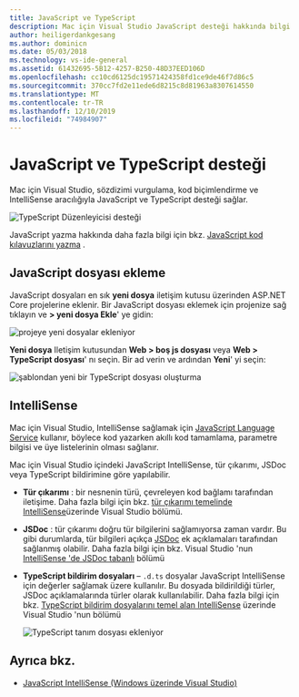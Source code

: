 ```yaml
---
title: JavaScript ve TypeScript
description: Mac için Visual Studio JavaScript desteği hakkında bilgi
author: heiligerdankgesang
ms.author: dominicn
ms.date: 05/03/2018
ms.technology: vs-ide-general
ms.assetid: 61432695-5B12-4257-B250-48D37EED106D
ms.openlocfilehash: cc10cd6125dc19571424358fd1ce9de46f7d86c5
ms.sourcegitcommit: 370cc7fd2e11ede6d8215c8d81963a8307614550
ms.translationtype: MT
ms.contentlocale: tr-TR
ms.lasthandoff: 12/10/2019
ms.locfileid: "74984907"
---
```

# <a name="javascript-and-typescript-support"></a>JavaScript ve TypeScript desteği

Mac için Visual Studio, sözdizimi vurgulama, kod biçimlendirme ve IntelliSense aracılığıyla JavaScript ve TypeScript desteği sağlar.

![TypeScript Düzenleyicisi desteği](https://msdnshared.blob.core.windows.net/media/2018/03/TypeScript-editor.gif)

JavaScript yazma hakkında daha fazla bilgi için bkz. [JavaScript kod kılavuzlarını yazma](/scripting/javascript/writing-javascript-code) .

## <a name="adding-a-javascript-file"></a>JavaScript dosyası ekleme

JavaScript dosyaları en sık **yeni dosya** iletişim kutusu üzerinden ASP.NET Core projelerine eklenir. Bir JavaScript dosyası eklemek için projenize sağ tıklayın ve **> yeni dosya Ekle**' ye gidin:

![projeye yeni dosyalar ekleniyor](media/javascript-image1.png)

**Yeni dosya** Iletişim kutusundan **Web > boş js dosyası** veya **Web > TypeScript dosyası**' nı seçin. Bir ad verin ve ardından **Yeni**' yi seçin:

![şablondan yeni bir TypeScript dosyası oluşturma](media/javascript-image2.png)

## <a name="intellisense"></a>IntelliSense

Mac için Visual Studio, IntelliSense sağlamak için [JavaScript Language Service](/visualstudio/ide/javascript-intellisense) kullanır, böylece kod yazarken akıllı kod tamamlama, parametre bilgisi ve üye listelerinin olması sağlanır.

Mac için Visual Studio içindeki JavaScript IntelliSense, tür çıkarımı, JSDoc veya TypeScript bildirimine göre yapılabilir.

- **Tür çıkarımı** : bir nesnenin türü, çevreleyen kod bağlamı tarafından iletişime. Daha fazla bilgi için bkz. [tür çıkarımı temelinde IntelliSense](/visualstudio/ide/javascript-intellisense#intellisense-based-on-type-inference)üzerinde Visual Studio bölümü.
- **JSDoc** : tür çıkarımı doğru tür bilgilerini sağlamıyorsa zaman vardır. Bu gibi durumlarda, tür bilgileri açıkça [JSDoc](https://jsdoc.app/about-getting-started.html) ek açıklamaları tarafından sağlanmış olabilir. Daha fazla bilgi için bkz. Visual Studio 'nun [IntelliSense 'de JSDoc tabanlı](/visualstudio/ide/javascript-intellisense#intellisense-based-on-jsdoc) bölümü
- **TypeScript bildirim dosyaları** – `.d.ts` dosyalar JavaScript IntelliSense için değerler sağlamak üzere kullanılır. Bu dosyada bildirildiği türler, JSDoc açıklamalarında türler olarak kullanılabilir. Daha fazla bilgi için bkz. [TypeScript bildirim dosyalarını temel alan IntelliSense](/visualstudio/ide/javascript-intellisense#intellisense-based-on-typescript-declaration-files) üzerinde Visual Studio 'nun bölümü

    ![TypeScript tanım dosyası ekleniyor](media/javascript-image3.png)

## <a name="see-also"></a>Ayrıca bkz.

- [JavaScript IntelliSense (Windows üzerinde Visual Studio)](/visualstudio/ide/javascript-intellisense)
